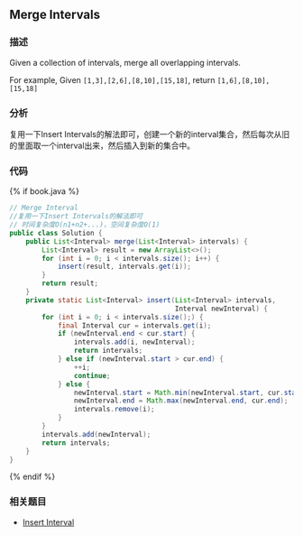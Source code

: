 ## Merge Intervals


### 描述

Given a collection of intervals, merge all overlapping intervals.

For example,
Given `[1,3],[2,6],[8,10],[15,18]`,
return `[1,6],[8,10],[15,18]`


### 分析

复用一下Insert Intervals的解法即可，创建一个新的interval集合，然后每次从旧的里面取一个interval出来，然后插入到新的集合中。


### 代码

{% if book.java %}
```java
// Merge Interval
//复用一下Insert Intervals的解法即可
// 时间复杂度O(n1+n2+...)，空间复杂度O(1)
public class Solution {
    public List<Interval> merge(List<Interval> intervals) {
        List<Interval> result = new ArrayList<>();
        for (int i = 0; i < intervals.size(); i++) {
            insert(result, intervals.get(i));
        }
        return result;
    }
    private static List<Interval> insert(List<Interval> intervals,
                                         Interval newInterval) {
        for (int i = 0; i < intervals.size();) {
            final Interval cur = intervals.get(i);
            if (newInterval.end < cur.start) {
                intervals.add(i, newInterval);
                return intervals;
            } else if (newInterval.start > cur.end) {
                ++i;
                continue;
            } else {
                newInterval.start = Math.min(newInterval.start, cur.start);
                newInterval.end = Math.max(newInterval.end, cur.end);
                intervals.remove(i);
            }
        }
        intervals.add(newInterval);
        return intervals;
    }
}
```
{% endif %}


### 相关题目

* [Insert Interval](insert-interval.md)
